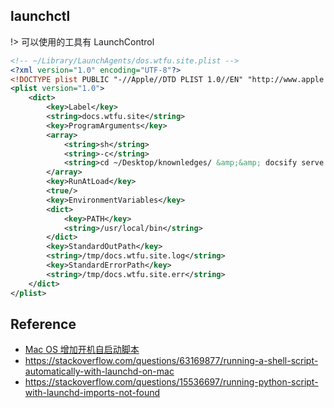 ## launchctl

!> 可以使用的工具有 LaunchControl

```xml
<!-- ~/Library/LaunchAgents/dos.wtfu.site.plist -->
<?xml version="1.0" encoding="UTF-8"?>
<!DOCTYPE plist PUBLIC "-//Apple//DTD PLIST 1.0//EN" "http://www.apple.com/DTDs/PropertyList-1.0.dtd">
<plist version="1.0">
    <dict>
        <key>Label</key>
        <string>docs.wtfu.site</string>
        <key>ProgramArguments</key>
        <array>
            <string>sh</string>
            <string>-c</string>
            <string>cd ~/Desktop/knownledges/ &amp;&amp; docsify serve .</string>
        </array>
        <key>RunAtLoad</key>
        <true/>
        <key>EnvironmentVariables</key>
        <dict>
            <key>PATH</key>
            <string>/usr/local/bin</string>
        </dict>
        <key>StandardOutPath</key>
        <string>/tmp/docs.wtfu.site.log</string>
        <key>StandardErrorPath</key>
        <string>/tmp/docs.wtfu.site.err</string>
    </dict>
</plist>
```


## Reference
* [Mac OS 增加开机自启动脚本](https://www.xiaocaicai.com/2021/11/mac-os-%E5%A2%9E%E5%8A%A0%E5%BC%80%E6%9C%BA%E8%87%AA%E5%90%AF%E5%8A%A8%E8%84%9A%E6%9C%AC/)
* https://stackoverflow.com/questions/63169877/running-a-shell-script-automatically-with-launchd-on-mac
* https://stackoverflow.com/questions/15536697/running-python-script-with-launchd-imports-not-found
